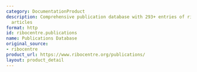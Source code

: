 ```yaml
---
category: DocumentationProduct
description: Comprehensive publication database with 293+ entries of ribozyme research
  articles
format: http
id: ribocentre.publications
name: Publications Database
original_source:
- ribocentre
product_url: https://www.ribocentre.org/publications/
layout: product_detail
---
```

